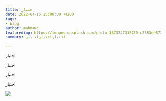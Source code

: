 ```yaml
---
title: اختبار
date: 2022-03-16 15:00:00 +0200
tags:
- blog
author: mahmoud
featuredimg: https://images.unsplash.com/photo-1573247318220-c2683ee87351?ixlib=rb-1.2.1&auto=format&fit=crop&w=500&q=60
summary: اختباراختباراختبار

---
```

اختبار 

اختبار

اختبار

اختبار

![](/assets/img/8tfzfmpvoz.jpg)